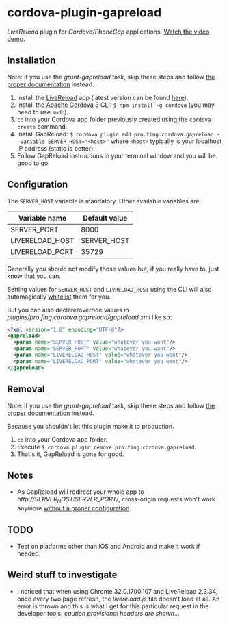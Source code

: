 cordova-plugin-gapreload
========================

*LiveReload* plugin for *Cordova/PhoneGap* applications. [Watch the video demo][demo].

## Installation

Note: if you use the *grunt-gapreload* task, skip these steps and follow [the proper documentation][grunt-gapreload] instead.

1. Install the [LiveReload][LiveReload] app (latest version can be found [here][latest]).
2. Install the [Apache Cordova][Cordova] 3 CLI: `$ npm install -g cordova` (you may need to use `sudo`).
3. `cd` into your Cordova app folder previously created using the `cordova create` command.
4. Install GapReload: `$ cordova plugin add pro.fing.cordova.gapreload --variable SERVER_HOST="<host>"` where `<host>` typically is your localhost IP address (static is better).
5. Follow GapReload instructions in your terminal window and you will be good to go.

## Configuration

The `SERVER_HOST` variable is mandatory. Other available variables are:

| Variable name   | Default value |
|-----------------|---------------|
| SERVER_PORT     | 8000          |
| LIVERELOAD_HOST | SERVER_HOST   |
| LIVERELOAD_PORT | 35729         |

Generally you should not modify those values but, if you really have to, just know that you can.

Setting values for `SERVER_HOST` and `LIVRELOAD_HOST` using the CLI will also automagically [whitelist][whitelist] them for you.

But you can also declare/override values in *plugins/pro.fing.cordova.gapreload/gapreload.xml* like so:

```xml
<?xml version="1.0" encoding="UTF-8"?>
<gapreload>
  <param name="SERVER_HOST" value="whatever you want"/>
  <param name="SERVER_PORT" value="whatever you want"/>
  <param name="LIVERELOAD_HOST" value="whatever you want"/>
  <param name="LIVERELOAD_PORT" value="whatever you want"/>
</gapreload>
```

## Removal

Note: if you use the *grunt-gapreload* task, skip these steps and follow [the proper documentation][grunt-gapreload] instead.

Because you shouldn't let this plugin make it to production.

1. `cd` into your Cordova app folder.
2. Execute `$ cordova plugin remove pro.fing.cordova.gapreload`.
3. That's it, GapReload is gone for good.

## Notes

- As GapReload will redirect your whole app to *http://$SERVER_HOST:$SERVER_PORT/*, cross-origin requests won't work anymore [without a proper configuration][cross-origin].

## TODO

- Test on platforms other than iOS and Android and make it work if needed.

## Weird stuff to investigate

- I noticed that when using Chrome 32.0.1700.107 and LiveReload 2.3.34, once every two page refresh, the *livereload.js* file doesn't load at all. An error is thrown and this is what I get for this particular request in the developer tools: *caution provisional headers are shown*...

[grunt-gapreload]: https://github.com/fingerproof/grunt-gapreload
[LiveReload]: http://livereload.com/
[latest]: http://feedback.livereload.com/knowledgebase/articles/67441-how-do-i-start-using-livereload-
[Cordova]: http://cordova.apache.org/docs/en/3.1.0/guide_cli_index.md.html#The%20Command-line%20Interface
[whitelist]: http://cordova.apache.org/docs/en/3.1.0/guide_appdev_whitelist_index.md.html#Whitelist%20Guide
[demo]: https://vimeo.com/81192559
[cross-origin]: https://github.com/fingerproof/cordova-plugin-gapreload/issues/2#issuecomment-45669557
